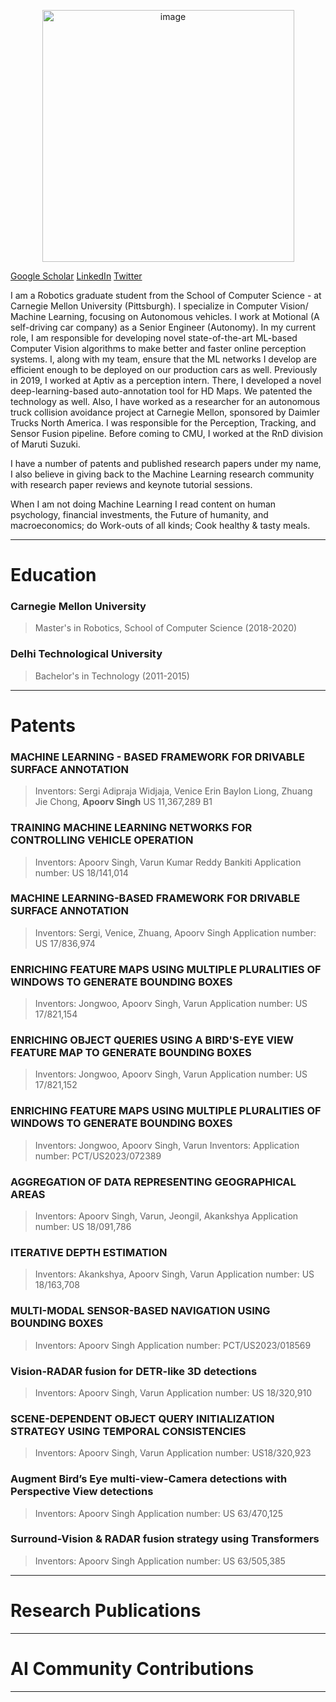 
<p align="center">
<img width="403" alt="image" src="https://github.com/apoorv-ml/Apoorv-ml.github.io/assets/123181671/f6c32c61-f43a-498f-993d-45ae3f2b9f26">
</p>

[Google Scholar](https://scholar.google.com/citations?user=WWPQ8UMAAAAJ&hl=en&authuser=1)
[LinkedIn](https://www.linkedin.com/in/apoorv93singh/)
[Twitter](https://x.com/singaporv93)

I am a Robotics graduate student from the School of Computer Science - at Carnegie Mellon University (Pittsburgh). I specialize in Computer Vision/ Machine Learning, focusing on Autonomous vehicles. I work at Motional (A self-driving car company) as a Senior Engineer (Autonomy). 
In my current role, I am responsible for developing novel state-of-the-art ML-based Computer Vision algorithms to make better and faster online perception systems. I, along with my team, ensure that the ML networks I develop are efficient enough to be deployed on our production cars as well. 
Previously in 2019, I worked at Aptiv as a perception intern. There, I developed a novel deep-learning-based auto-annotation tool for HD Maps. We patented the technology as well. 
Also, I have worked as a researcher for an autonomous truck collision avoidance project at Carnegie Mellon, sponsored by Daimler Trucks North America. I was responsible for the Perception, Tracking, and Sensor Fusion pipeline.
Before coming to CMU, I worked at the RnD division of Maruti Suzuki.

I have a number of patents and published research papers under my name, I also believe in giving back to the Machine Learning research community with research paper reviews and keynote tutorial sessions.

When I am not doing Machine Learning I read content on human psychology, financial investments, the Future of humanity, and macroeconomics; do Work-outs of all kinds; Cook healthy & tasty meals.

* * *

# Education

### Carnegie Mellon University
> Master's in Robotics, School of Computer Science (2018-2020)

### Delhi Technological University
> Bachelor's in Technology (2011-2015)

* * *

# Patents
### MACHINE LEARNING - BASED FRAMEWORK FOR DRIVABLE SURFACE ANNOTATION
> Inventors: Sergi Adipraja Widjaja, Venice Erin Baylon Liong, Zhuang Jie Chong, **Apoorv Singh**
> US 11,367,289 B1 
  
### TRAINING MACHINE LEARNING NETWORKS FOR CONTROLLING VEHICLE OPERATION
> Inventors: Apoorv Singh, Varun Kumar Reddy Bankiti
> Application number: US 18/141,014

### MACHINE LEARNING-BASED FRAMEWORK FOR DRIVABLE SURFACE ANNOTATION
> Inventors: Sergi, Venice, Zhuang, Apoorv Singh
> Application number: US 17/836,974

### ENRICHING FEATURE MAPS USING MULTIPLE PLURALITIES OF WINDOWS TO GENERATE BOUNDING BOXES
> Inventors: Jongwoo, Apoorv Singh, Varun
> Application number: US 17/821,154

### ENRICHING OBJECT QUERIES USING A BIRD'S-EYE VIEW FEATURE MAP TO GENERATE BOUNDING BOXES
> Inventors: Jongwoo, Apoorv Singh, Varun
> Application number: US 17/821,152

### ENRICHING FEATURE MAPS USING MULTIPLE PLURALITIES OF WINDOWS TO GENERATE BOUNDING BOXES
> Inventors: Jongwoo, Apoorv Singh, Varun
> Inventors: Application number: PCT/US2023/072389

### AGGREGATION OF DATA REPRESENTING GEOGRAPHICAL AREAS
> Inventors: Apoorv Singh, Varun, Jeongil, Akankshya
> Application number: US 18/091,786

### ITERATIVE DEPTH ESTIMATION
> Inventors: Akankshya, Apoorv Singh, Varun
> Application number: US 18/163,708

### MULTI-MODAL SENSOR-BASED NAVIGATION USING BOUNDING BOXES
> Inventors: Apoorv Singh
> Application number: PCT/US2023/018569

### Vision-RADAR fusion for DETR-like 3D detections
> Inventors: Apoorv Singh, Varun
> Application number: US 18/320,910

### SCENE-DEPENDENT OBJECT QUERY INITIALIZATION STRATEGY USING TEMPORAL CONSISTENCIES
> Inventors: Apoorv Singh, Varun
> Application number: US18/320,923

### Augment Bird’s Eye multi-view-Camera detections with Perspective View detections
> Inventors: Apoorv Singh
> Application number: US 63/470,125

### Surround-Vision & RADAR fusion strategy using Transformers
> Inventors: Apoorv Singh
> Application number: US 63/505,385


* * *

# Research Publications

* * *

# AI Community Contributions
* * *

